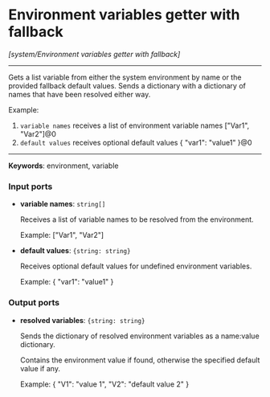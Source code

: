 # Environment variables getter with fallback

_[system/Environment variables getter with fallback]_

---

Gets a list variable from either the system environment by name or the provided fallback default values. Sends a dictionary with a dictionary of names that have been resolved either way.  
  
Example:   
1. `variable names` receives a list of environment variable names ["Var1", "Var2"]@0  
2. `default values` receives optional default values { "var1": "value1" }@0  

---

__Keywords__: environment, variable

### Input ports

* __variable names__: ` string[] `

    Receives a list of variable names to be resolved from the environment.
    
    Example:
    ["Var1", "Var2"]


* __default values__: ` {string: string} `

    Receives optional default values for undefined environment variables.
    
    Example:
    { "var1": "value1" }

### Output ports

* __resolved variables__: ` {string: string} `

    Sends the dictionary of resolved environment variables as a name:value dictionary.
    
    Contains the environment value if found, otherwise the specified default value if any.
    
    
    Example:
    {
      "V1": "value 1",
      "V2": "default value 2"
    }

